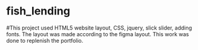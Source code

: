 # fish_lending
#This project used HTML5 website layout, CSS, jquery, slick slider, adding fonts. The layout was made according to the figma layout. This work was done to replenish the portfolio.
